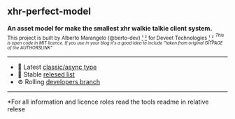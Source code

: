 ## xhr-perfect-model

**An asset model for make the smallest xhr walkie talkie client system.**<br>
<sub>This project is built by Alberto Marangelo (@berto-dev) [¹](https://berto.dev) [²](https://github.com/berto-dev) for Deveet Technologies [¹](https://deveet.com) [²](https://github.com/Deveet-Technologies)</sub>
<sup><sub><i>This is open code in MIT licence. If you use in your blog it's a good idea to include "taken from original GITPAGE of the AUTHORSLINK"</i></sub></sup>

---

  - 💎 Latest [classic/async type]()
  - 💾 Stable [relesed list](https://github.com/js-node-collection/xhr-perfect-model/releases)
  - ⚙️ Rolling [developers branch](https://github.com/js-collection/xhr-perfect-model/tree/development)

---

*For all information and licence roles read the tools readme in relative relese
